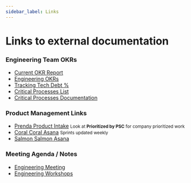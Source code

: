 ```yaml
---
sidebar_label: Links
---
```

# Links to external documentation

### Engineering Team OKRs
- [Current OKR Report](https://docs.google.com/spreadsheets/d/1lsh0g64wUnEY1zGZiwqIO-CIw8JIQGfi6oU-FtjkxH4/edit#gid=1651695189)
- [Engineering OKRs](https://docs.google.com/document/d/1pWtHCSoy3ba2FfDQmTnDutdI1Ege2RsXJ92MFomtWI4/edit)
- [Tracking Tech Debt %](https://docs.google.com/spreadsheets/d/1oMrYPMF8bIbGTNDujVYsw1L35KwWJXbueO_eCwjgAyQ/edit#gid=0)
- [Critical Processes List](https://docs.google.com/spreadsheets/d/1NVMrWX724Mclvcz1L42bDT72-mxErg7OE-cJGnvLI1c/edit#gid=0)
- [Critical Processes Documentation](./CriticalProcesses/index.mdx)

### Product Management Links
- [Prenda Product Intake](https://app.asana.com/0/1202607194020840/list) <small>Look at __Prioritized by PSC__ for company prioritized work</small>
- [Coral Coral Asana](https://app.asana.com/0/1203866930138039/board) <small>Sprints updated weekly</small>
- [Salmon Salmon Asana](https://app.asana.com/0/1203474883003187/board)

### Meeting Agenda / Notes
- [Engineering Meeting](https://docs.google.com/document/d/165N1qOa9N0jN721-e9u0ShYyrq5ZDAoKf8TKJPRv6Vw/edit#heading=h.r61ewih2a59s)
- [Engineering Workshops](https://engineering-workshops.vercel.app/presentation)
